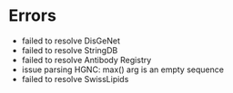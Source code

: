 # Errors

- failed to resolve DisGeNet
- failed to resolve StringDB
- failed to resolve Antibody Registry
- issue parsing HGNC: max() arg is an empty sequence
- failed to resolve SwissLipids